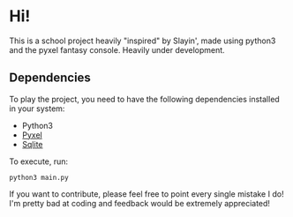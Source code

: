 # Hi!

This is a school project heavily "inspired" by Slayin',
made using python3 and the pyxel fantasy console.
Heavily under development.

## Dependencies

To play the project, you need to have the following dependencies installed in your system:
- Python3
- [Pyxel](https://github.com/kitao/pyxel)
- [Sqlite](https://sqlite.org/)

To execute, run:

```
python3 main.py
```

If you want to contribute, please feel free to point every single mistake I do!
I'm pretty bad at coding and feedback would be extremely appreciated!

